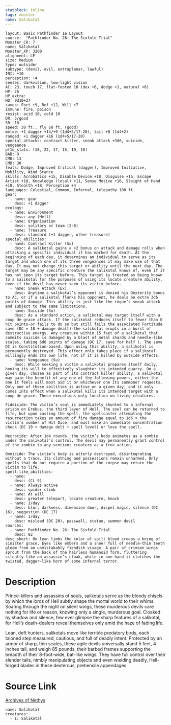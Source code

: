 ```yaml
---
statblock: inline
tags: monster
name: Salikotal
---
```

```statblock
layout: Basic Pathfinder 1e Layout
source:  "Pathfinder No. 26: The Sixfold Trial"
Monster_CR: 7
name: Salikotal
Monster_XP: 3200
alignment: LE
size: Medium
type: outsider
subtype: (devil, evil, extraplanar, lawful)
INI: +10
perception: +4
senses: darkvision, low-light vision
AC: 23, touch 17, flat-footed 16 (dex +6, dodge +1, natural +6)
HP: 76
HP_extra: 
HD: 9d10+27
saves: Fort +9, Ref +12, Will +7
immune: fire, poison
resist: acid 10, cold 10
DR: 5/good
SR: 18
speed: 30 ft., fly 60 ft. (good)
melee: +1 dagger +14/+9 (1d4+5/17-20), tail +8 (1d4+2)
ranged: +1 dagger +16 (1d4+5/17-20)
special_attacks: contract killer, sneak attack +3d6, suicide, vengeance
pf1e_stats: [18, 22, 17, 15, 19, 18]
BAB: 9
CMB: 13
CMD: 30
feats: Dodge, Improved Critical (dagger), Improved Initiative, Mobility, Wind Stance
skills: Acrobatics +15, Disable Device +18, Disguise +16, Escape Artist +18, Knowledge (local) +11, Sense Motive +16, Sleight of Hand +18, Stealth +18, Perception +4
languages: Celestial, Common, Infernal, telepathy 100 ft.
gear:
  - name: gear
    desc: +1 dagger
ecology:
  - name: Environment
    desc: any (Hell)
  - name: Organisation
    desc: solitary or team (2-8)
  - name: Treasure
    desc: standard (+1 dagger, other treasure)
special_abilities:
  - name: Contract Killer (Su)
    desc: A salikotal gains a +2 bonus on attack and damage rolls when attacking a specific individual it has marked for death. At the beginning of each day, it determines an individual to serve as its target and which one of its three vengeances it may make use of that day. It may not change this target or ability until the next day. The target may be any specific creature the salikotal knows of, even if it has not seen its target before. This target is treated as being known to a salikotal for the purposes of using its locate creature ability, even if the devil has never seen its victim before.
  - name: Sneak Attack (Ex)
    desc: Anytime a salikotal’s opponent is denied his Dexterity bonus to AC, or if a salikotal flanks his opponent, he deals an extra 3d6 points of damage. This ability is just like the rogue’s sneak attack and subject to the same limitations.
  - name: Suicide (Su)
    desc: As a standard action, a salikotal may target itself with a coup de grace attack. If the salikotal reduces itself to fewer than 0 hit points-or fails to do so but still fails the associated Fortitude save (DC = 10 + damage dealt)-the salikotal erupts in a burst of destructive energy. Any creature within 15 feet of a salikotal that commits suicide is damaged by a blast of metal shards and needle-like scales, taking 6d6 points of damage (DC 17, save for half ). The save DC is Constitution-based. Upon using this ability, a salikotal is permanently destroyed. This effect only takes place if a salikotal willingly ends its own life, not if it is killed by outside effects.
  - name: Vengeance (Su)
    desc: While seeking a victim a salikotal prepares itself daily, honing its will to effectively slaughter its intended quarry. On a given day, chosen as part of its contract killer ability, a salikotal may gain the benefit of any one of the following powers, either the one it feels will most aid it or whichever one its summoner requests. Only one of these abilities is active on a given day, and it only comes into effect when a salikotal kills its intended target with a coup de grace. These executions only function on living creatures.

Fideicide: The victim’s soul is immediately shunted to a infernal prison on Erebus, the third layer of Hell. The soul can be returned to life, but upon casting the spell, the spellcaster attempting the resurrection takes an amount of fire damage equal to 1d6 × the victim’s number of Hit Dice, and must make an immediate concentration check (DC 10 + damage delt + spell level) or lose the spell.

Necrocide: After 1d4 rounds, the victim’s body animates as a zombie under the salikotal’s control. The devil may permanently grant control of the zombie to any sentient creature as a free action.

Omnicide: The victim’s body is utterly destroyed, disintegrating without a trace. Its clothing and possessions remain unharmed. Only spells that do not require a portion of the corpse may return the victim to life.
spell-like_abilities:
  - name:
    desc: (CL 9)
  - name: Always active
    desc: spider climb
  - name: At will
    desc: greater teleport, locate creature, knock
  - name: 3/day
    desc: blur, darkness, dimension door, dispel magic, silence (DC 16), suggestion (DC 17)
  - name: 1/day
    desc: mislead (DC 20), passwall, statue, summon devil
sources:
  - name: Pathfinder No. 26: The Sixfold Trial
    desc: 82
desc_short: On lean limbs the color of spilt blood creeps a being of sinister grace. Eyes like embers and a sneer full of needle-thin teeth gleam from an unmistakably fiendish visage. A pair of crimson wings sprout from the back of the hairless humanoid form, fluttering silently like an assassin’s cloak, while in one hand it clutches the twisted, dagger-like horn of some infernal terror.
```
# Description
Prince-killers and assassins of souls, salikotals serve as the bloody chisels by which the lords of Hell subtly shape the mortal world to their whims. Soaring through the night on silent wings, these murderous devils care nothing for life or reason, knowing only a single, murderous goal. Cloaked by shadow and silence, few ever glimpse the sharp features of a salikotal, for Hell’s death-dealers reveal themselves only amid the haze of fading life.

Lean, deft hunters, salikotals move like terrible predatory birds, each taloned step measured, cautious, and full of deadly intent. Protected by an armor of sharp, thin scales, these agile devils universally stand 5 feet, 4 inches tall, and weigh 85 pounds, their barbed frames supporting the breadth of their 8-foot-wide, bat-like wings. They have full control over their slender tails, nimbly manipulating objects and even wielding deadly, Hell-forged blades in these dexterous, prehensile appendages.
# Source Link
[Archives of Nethys](https://aonprd.com/MonsterDisplay.aspx?ItemName=Salikotal)
```encounter-table
name: Salikotal
creatures:
  - 1: Salikotal
```
